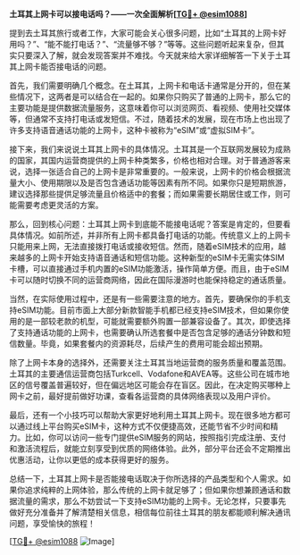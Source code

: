 **土耳其上网卡可以接电话吗？——一次全面解析[[TG💪+ @esim1088](https://t.me/s/esim1088)]**

提到去土耳其旅行或者工作，大家可能会关心很多问题，比如“土耳其的上网卡好用吗？”、“能不能打电话？”、“流量够不够？”等等。这些问题听起来复杂，但其实只要深入了解，就会发现答案并不难找。今天就来给大家详细解答一下关于土耳其上网卡能否接电话的问题。

首先，我们需要明确几个概念。在土耳其，上网卡和电话卡通常是分开的，但在某些情况下，这两者是可以结合在一起的。如果你只购买了普通的上网卡，那么它的主要功能是提供数据流量服务，这意味着你可以浏览网页、看视频、使用社交媒体等，但通常不支持打电话或发短信。不过，随着技术的发展，现在市场上也出现了许多支持语音通话功能的上网卡，这种卡被称为“eSIM”或“虚拟SIM卡”。

接下来，我们来说说土耳其上网卡的具体情况。土耳其是一个互联网发展较为成熟的国家，其国内运营商提供的上网卡种类繁多，价格也相对合理。对于普通游客来说，选择一张适合自己的上网卡是非常重要的。一般来说，上网卡的价格会根据流量大小、使用期限以及是否包含通话功能等因素有所不同。如果你只是短期旅游，建议选择那些提供足够流量且价格适中的套餐；而如果需要长期居住或工作，则可能需要考虑更灵活的方案。

那么，回到核心问题：土耳其上网卡到底能不能接电话呢？答案是肯定的，但要看具体情况。如前所述，并非所有上网卡都具备打电话的功能。传统意义上的上网卡只能用来上网，无法直接拨打电话或接收短信。然而，随着eSIM技术的应用，越来越多的上网卡开始支持语音通话和短信功能。这种新型的eSIM卡无需实体SIM卡槽，可以直接通过手机内置的eSIM功能激活，操作简单方便。而且，由于eSIM卡可以随时切换不同的运营商网络，因此在国际漫游时也能保持稳定的通话质量。

当然，在实际使用过程中，还是有一些需要注意的地方。首先，要确保你的手机支持eSIM功能。目前市面上大部分新款智能手机都已经支持eSIM技术，但如果你使用的是一部较老款的机型，可能就需要额外购置一部兼容设备了。其次，即使选择了支持通话功能的上网卡，也需要确认所选套餐中是否包含足够的通话分钟数和短信数量。毕竟，如果套餐内的资源耗尽，后续产生的费用可能会超出预期。

除了上网卡本身的选择外，还需要关注土耳其当地运营商的服务质量和覆盖范围。土耳其的主要通信运营商包括Turkcell、Vodafone和AVEA等。这些公司在城市地区的信号覆盖普遍较好，但在偏远地区可能会存在盲区。因此，在决定购买哪种上网卡之前，最好提前做好功课，查看各运营商的具体网络表现以及用户评价。

最后，还有一个小技巧可以帮助大家更好地利用土耳其上网卡。现在很多地方都可以通过线上平台购买eSIM卡，这种方式不仅便捷高效，还能节省不少时间和精力。比如，你可以访问一些专门提供eSIM服务的网站，按照指引完成注册、支付和激活流程后，就能立刻享受到优质的网络体验。此外，部分平台还会不定期推出优惠活动，让你以更低的成本获得更好的服务。

总结一下，土耳其上网卡是否能接电话取决于你所选择的产品类型和个人需求。如果你追求纯粹的上网体验，那么传统的上网卡就足够了；但如果你想兼顾通话和数据流量的需求，那么不妨尝试一下支持eSIM功能的上网卡。无论怎样，只要事先做好充分准备并了解清楚相关信息，相信每位前往土耳其的朋友都能顺利解决通讯问题，享受愉快的旅程！

[[TG💪+ @esim1088](https://t.me/s/esim1088) ![Image](https://i.postimg.cc/4NQfJmqS/Snipaste-2025-05-13-00-14-12.png)]
